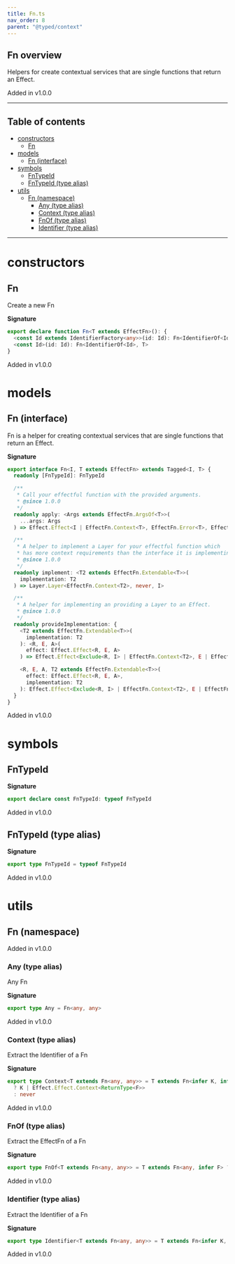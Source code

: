```yaml
---
title: Fn.ts
nav_order: 8
parent: "@typed/context"
---
```


## Fn overview

Helpers for create contextual services that are single functions that return
an Effect.

Added in v1.0.0

---

<h2 class="text-delta">Table of contents</h2>

- [constructors](#constructors)
  - [Fn](#fn)
- [models](#models)
  - [Fn (interface)](#fn-interface)
- [symbols](#symbols)
  - [FnTypeId](#fntypeid)
  - [FnTypeId (type alias)](#fntypeid-type-alias)
- [utils](#utils)
  - [Fn (namespace)](#fn-namespace)
    - [Any (type alias)](#any-type-alias)
    - [Context (type alias)](#context-type-alias)
    - [FnOf (type alias)](#fnof-type-alias)
    - [Identifier (type alias)](#identifier-type-alias)

---

# constructors

## Fn

Create a new Fn

**Signature**

```ts
export declare function Fn<T extends EffectFn>(): {
  <const Id extends IdentifierFactory<any>>(id: Id): Fn<IdentifierOf<Id>, T>
  <const Id>(id: Id): Fn<IdentifierOf<Id>, T>
}
```

Added in v1.0.0

# models

## Fn (interface)

Fn is a helper for creating contextual services that are single functions that return
an Effect.

**Signature**

```ts
export interface Fn<I, T extends EffectFn> extends Tagged<I, T> {
  readonly [FnTypeId]: FnTypeId

  /**
   * Call your effectful function with the provided arguments.
   * @since 1.0.0
   */
  readonly apply: <Args extends EffectFn.ArgsOf<T>>(
    ...args: Args
  ) => Effect.Effect<I | EffectFn.Context<T>, EffectFn.Error<T>, EffectFn.Success<T>>

  /**
   * A helper to implement a Layer for your effectful function which
   * has more context requirements than the interface it is implementing.
   * @since 1.0.0
   */
  readonly implement: <T2 extends EffectFn.Extendable<T>>(
    implementation: T2
  ) => Layer.Layer<EffectFn.Context<T2>, never, I>

  /**
   * A helper for implementing an providing a Layer to an Effect.
   * @since 1.0.0
   */
  readonly provideImplementation: {
    <T2 extends EffectFn.Extendable<T>>(
      implementation: T2
    ): <R, E, A>(
      effect: Effect.Effect<R, E, A>
    ) => Effect.Effect<Exclude<R, I> | EffectFn.Context<T2>, E | EffectFn.Error<T2>, A>

    <R, E, A, T2 extends EffectFn.Extendable<T>>(
      effect: Effect.Effect<R, E, A>,
      implementation: T2
    ): Effect.Effect<Exclude<R, I> | EffectFn.Context<T2>, E | EffectFn.Error<T2>, A>
  }
}
```

Added in v1.0.0

# symbols

## FnTypeId

**Signature**

```ts
export declare const FnTypeId: typeof FnTypeId
```

Added in v1.0.0

## FnTypeId (type alias)

**Signature**

```ts
export type FnTypeId = typeof FnTypeId
```

Added in v1.0.0

# utils

## Fn (namespace)

Added in v1.0.0

### Any (type alias)

Any Fn

**Signature**

```ts
export type Any = Fn<any, any>
```

Added in v1.0.0

### Context (type alias)

Extract the Identifier of a Fn

**Signature**

```ts
export type Context<T extends Fn<any, any>> = T extends Fn<infer K, infer F>
  ? K | Effect.Effect.Context<ReturnType<F>>
  : never
```

Added in v1.0.0

### FnOf (type alias)

Extract the EffectFn of a Fn

**Signature**

```ts
export type FnOf<T extends Fn<any, any>> = T extends Fn<any, infer F> ? F : never
```

Added in v1.0.0

### Identifier (type alias)

Extract the Identifier of a Fn

**Signature**

```ts
export type Identifier<T extends Fn<any, any>> = T extends Fn<infer K, any> ? K : never
```

Added in v1.0.0
